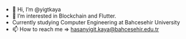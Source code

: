 - 👋 Hi, I’m @yigtkaya
- 👀 I’m interested in Blockchain and Flutter. 
- Currently studying Computer Engineering at Bahcesehir University 
- 📫 How to reach me => hasanyigit.kaya@bahcesehir.edu.tr

<!---
yigtkaya/yigtkaya is a ✨ special ✨ repository because its `README.md` (this file) appears on your GitHub profile.
You can click the Preview link to take a look at your changes.
--->
